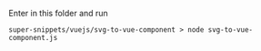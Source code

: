 Enter in this folder and run 

```shell
super-snippets/vuejs/svg-to-vue-component > node svg-to-vue-component.js
```
